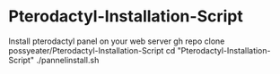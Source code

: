 # Pterodactyl-Installation-Script
Install pterodactyl panel on your web server 
gh repo clone possyeater/Pterodactyl-Installation-Script
cd "Pterodactyl-Installation-Script"
./pannelinstall.sh
